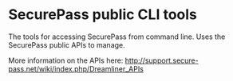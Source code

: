 SecurePass public CLI tools
===========================

The tools for accessing SecurePass from command line.
Uses the SecurePass public APIs to manage.


More information on the APIs here:
http://support.secure-pass.net/wiki/index.php/Dreamliner_APIs